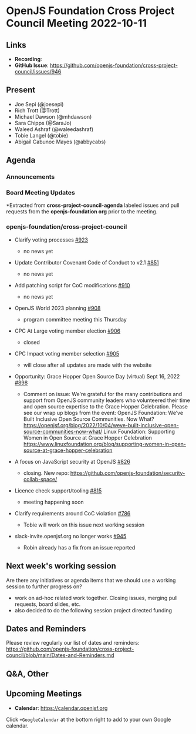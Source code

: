 # OpenJS Foundation Cross Project Council Meeting 2022-10-11

## Links

* **Recording**: 
* **GitHub Issue**: https://github.com/openjs-foundation/cross-project-council/issues/946

## Present

* Joe Sepi (@joesepi)
* Rich Trott (@Trott)
* Michael Dawson (@mhdawson)
* Sara  Chipps (@SaraJo) 
* Waleed Ashraf (@waleedashraf)
* Tobie Langel (@tobie)
* Abigail Cabunoc Mayes (@abbycabs)

## Agenda

### Announcements

### Board Meeting Updates

*Extracted from **cross-project-council-agenda** labeled issues and pull requests from the **openjs-foundation org** prior to the meeting.

### openjs-foundation/cross-project-council

* Clarify voting processes [#923](https://github.com/openjs-foundation/cross-project-council/issues/923)
  * no news yet

* Update Contributor Covenant Code of Conduct to v2.1 [#851](https://github.com/openjs-foundation/cross-project-council/pull/851)
  * no news yet

* Add patching script for CoC modifications [#910](https://github.com/openjs-foundation/cross-project-council/issues/910)
  * no news yet

* OpenJS World 2023 planning [#908](https://github.com/openjs-foundation/cross-project-council/issues/908)
  * program committee meeting this Thursday

* CPC At Large voting member election [#906](https://github.com/openjs-foundation/cross-project-council/issues/906)
  * closed

* CPC Impact voting member selection [#905](https://github.com/openjs-foundation/cross-project-council/issues/905)
  * will close after all updates are made with the website

* Opportunity: Grace Hopper Open Source Day (virtual) Sept 16, 2022 [#898](https://github.com/openjs-foundation/cross-project-council/issues/898)
  * Comment on issue: We're grateful for the many contributions and support from OpenJS community leaders who volunteered their time and open source expertise to the Grace Hopper Celebration. Please see our wrap up blogs from the event:
OpenJS Foundation: We’ve Built Inclusive Open Source Communities. Now What? https://openjsf.org/blog/2022/10/04/weve-built-inclusive-open-source-communities-now-what/
Linux Foundation: Supporting Women in Open Source at Grace Hopper Celebration https://www.linuxfoundation.org/blog/supporting-women-in-open-source-at-grace-hopper-celebration

* A focus on JavaScript security at OpenJS [#826](https://github.com/openjs-foundation/cross-project-council/issues/826)
  * closing. New repo: https://github.com/openjs-foundation/security-collab-space/

* Licence check support/tooling [#815](https://github.com/openjs-foundation/cross-project-council/issues/815)
  * meeting happening soon

* Clarify requirements around CoC violation [#786](https://github.com/openjs-foundation/cross-project-council/issues/786)
  * Tobie will work on this issue next working session

* slack-invite.openjsf.org no longer works
[#945](https://github.com/openjs-foundation/cross-project-council/issues/945)
  * Robin already has a fix from an issue reported

## Next week's working session

Are there any initiatives or agenda items that we should use a working session to further progress on?

  * work on ad-hoc related work together. Closing issues, merging pull requests, board slides, etc.
  * also decided to do the following session project directed funding

## Dates and Reminders

Please review regularly our list of dates and reminders:
https://github.com/openjs-foundation/cross-project-council/blob/main/Dates-and-Reminders.md

## Q&A, Other

## Upcoming Meetings

* **Calendar**: <https://calendar.openjsf.org>

Click `+GoogleCalendar` at the bottom right to add to your own Google calendar.

